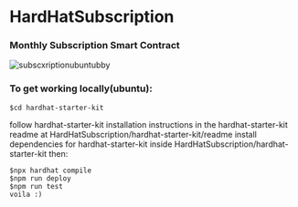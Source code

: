 # HardHatSubscription

### Monthly Subscription Smart Contract

![subscxriptionubuntubby](https://user-images.githubusercontent.com/61128114/229590171-a0b7fe7e-c153-4471-885a-33a102abbc73.png)


### To get working locally(ubuntu):

```
$cd hardhat-starter-kit
```
follow hardhat-starter-kit installation instructions in the hardhat-starter-kit readme at HardHatSubscription/hardhat-starter-kit/readme
install dependencies for hardhat-starter-kit inside HardHatSubscription/hardhat-starter-kit
then:

```
$npx hardhat compile
$npm run deploy
$npm run test
voila :)
```
